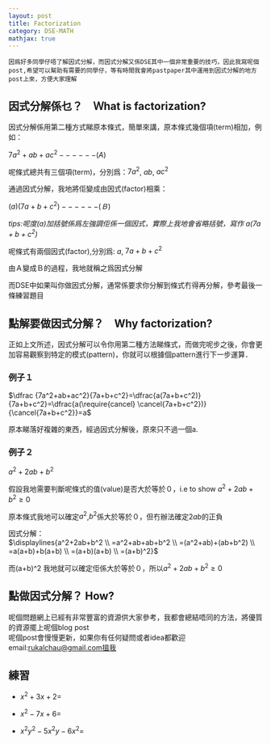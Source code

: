 ```yaml
---
layout: post
title: Factorization
category: DSE-MATH
mathjax: true
---
```

    因爲好多同學仔唔了解因式分解，而因式分解又係DSE其中一個非常重要的技巧，因此我寫呢個post,希望可以幫助有需要的同學仔，等有時間我會將pastpaper其中運用到因式分解的地方post上來，方便大家理解

## 因式分解係乜？　Ｗhat is factorization?
因式分解係用第二種方式睇原本條式，簡單來講，原本條式幾個項(term)相加，例如：

$7a^2+ab+ac^2 ------(A)$

呢條式總共有三個項(term)，分別爲：$7a^2$, $ab$, $ac^2$

通過因式分解，我地將佢變成由因式(factor)相乘：

$(a)(7a+b+c^2) ------(Ｂ)$

*tips:呢度(a)加括號係爲左強調佢係一個因式，實際上我地會省略括號，寫作 $a(7a+b+c^2)$*

呢條式有兩個因式(factor),分別爲: $a$, $7a+b+c^2$

由Ａ變成Ｂ的過程，我地就稱之爲因式分解

而DSE中如果叫你做因式分解，通常係要求你分解到條式冇得再分解，參考最後一條練習題目

## 點解要做因式分解？　Why factorization? 
正如上文所述，因式分解可以令你用第二種方法睇條式，而做完呢步之後，你會更加容易觀察到特定的模式(pattern)，你就可以根據個pattern進行下一步運算．

### 例子１
$\dfrac {7a^2+ab+ac^2}{7a+b+c^2}=\dfrac{a(7a+b+c^2)}{7a+b+c^2}=\dfrac{a(\require{cancel} \cancel{7a+b+c^2})}{\cancel{7a+b+c^2}}=a$

原本睇落好複雜的東西，經過因式分解後，原來只不過一個a.

### 例子２
$a^2+2ab+b^2$

假設我地需要判斷呢條式的值(value)是否大於等於０，i.e to show $a^2+2ab+b^2\ge0$

原本條式我地可以確定$a^2$,$b^2$係大於等於０，但冇辦法確定$2ab$的正負

因式分解：\
$\displaylines{a^2+2ab+b^2 \\ =a^2+ab+ab+b^2 \\ =(a^2+ab)+(ab+b^2) \\ =a(a+b)+b(a+b) \\ =(a+b)(a+b) \\ =(a+b)^2}$

而(a+b)^2 我地就可以確定佢係大於等於０，所以$a^2+2ab+b^2\ge0$

## 點做因式分解？ How?
呢個問題網上已經有非常豐富的資源供大家參考，我都會總結唔同的方法，將優質的資源擺上呢個blog post\
呢個post會慢慢更新，如果你有任何疑問或者idea都歡迎email:rukalchau@gmail.com搵我

## 練習

- $x^2+3x+2=$

- $x^2-7x+6=$

- $x^2y^2-5x^2y-6x^2=$
